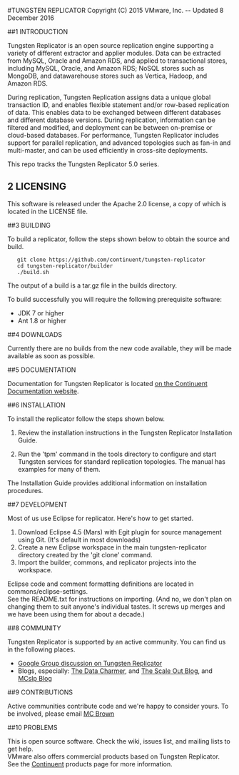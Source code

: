 #TUNGSTEN REPLICATOR
Copyright (C) 2015 VMware, Inc. -- Updated 8 December 2016

##1 INTRODUCTION

Tungsten Replicator is an open source replication engine supporting a variety of different extractor and applier modules. 
Data can be extracted from MySQL, Oracle and Amazon RDS, and applied to transactional stores, including MySQL, Oracle, and 
Amazon RDS; NoSQL stores such as MongoDB, and datawarehouse stores such as Vertica, Hadoop, and Amazon RDS.  

During replication, Tungsten Replication assigns data a unique global transaction ID, and enables flexible statement 
and/or row-based replication of data. This enables data to be exchanged between different databases and different database 
versions. During replication, information can be filtered and modified, and deployment can be between on-premise or 
cloud-based databases. For performance, Tungsten Replicator includes support for parallel replication, and advanced 
topologies such as fan-in and multi-master, and can be used efficiently in cross-site deployments.

This repo tracks the Tungsten Replicator 5.0 series. 

## 2 LICENSING

This software is released under the Apache 2.0 license, a copy of which is located in the LICENSE file.  

##3 BUILDING

To build a replicator, follow the steps shown below to obtain the source and build. 

       git clone https://github.com/continuent/tungsten-replicator
       cd tungsten-replicator/builder
       ./build.sh

The output of a build is a tar.gz file in the builds directory. 

To build successfully you will require the following prerequisite software: 

* JDK 7 or higher
* Ant 1.8 or higher

##4 DOWNLOADS

Currently there are no builds from the new code available, they will be made available as soon as possible.

##5 DOCUMENTATION

Documentation for Tungsten Replicator is located [on the Continuent Documentation website](http://docs.continuent.com/tungsten-replicator-5.0-oss/index.html).

##6 INSTALLATION

To install the replicator follow the steps shown below. 

1. Review the installation instructions in the Tungsten Replicator Installation Guide.  

2. Run the 'tpm' command in the tools directory to configure and start
  Tungsten services for standard replication topologies. The manual
  has examples for many of them.

The Installation Guide provides additional information on installation
procedures. 

##7 DEVELOPMENT

Most of us use Eclipse for replicator.  Here's how to get started. 

1. Download Eclipse 4.5 (Mars) with Egit plugin for source management using Git. (It's default in most downloads)
2. Create a new Eclipse workspace in the main tungsten-replicator directory created by the 'git clone' command. 
3. Import the builder, commons, and replicator projects into the workspace. 

Eclipse code and comment formatting definitions are located in commons/eclipse-settings.  
See the README.txt for instructions on importing.  (And no, we don't plan on changing them to suit anyone's individual 
tastes.  It screws up merges and we have been using them for about a decade.)

##8 COMMUNITY

Tungsten Replicator is supported by an active community.  You can find us in the following places. 

* [Google Group discussion on Tungsten Replicator](http://groups.google.com/group/tungsten-replicator-discuss)
* Blogs, especially: [The Data Charmer](http://datacharmer.blogspot.com/), 
  and [The Scale Out Blog](http://scale-out-blog.blogspot.com/), and [MCslp Blog](http://mcslp.com)

##9 CONTRIBUTIONS

Active communities contribute code and we're happy to consider yours. To be involved, please email [MC Brown](mailto:mc.brown@continuent.com)

##10 PROBLEMS

This is open source software. Check the wiki, issues list, and mailing lists to get help.  
VMware also offers commercial products based on Tungsten Replicator.  See the 
[Continuent](http://www.continuent.com/solutions) 
products page for more information. 
